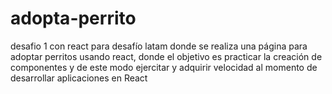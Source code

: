 # adopta-perrito
desafio 1 con react para desafío latam
donde se realiza una página para adoptar perritos
usando react, donde el objetivo es practicar la creación de componentes y de
este modo ejercitar y adquirir velocidad al momento de desarrollar aplicaciones en React
